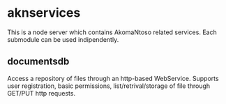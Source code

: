 
# aknservices

This is a node server which contains AkomaNtoso related services.
Each submodule can be used indipendently.


## documentsdb

Access a repository of files through an http-based WebService.
Supports user registration, basic permissions, list/retrival/storage of file
through GET/PUT http requests.

